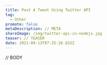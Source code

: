 ```yaml
---
title: Post A Tweet Using Twitter API
tag:
  - Other
promote: false
metaDescription: // META
shareImage: /img/twitter-api-in-nodejs.jpg
teaser: // TEASER
date: 2021-09-13T07:25:26.832Z
---
```

// BODY